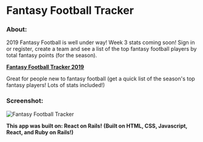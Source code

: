 # Fantasy Football Tracker

### About:
2019 Fantasy Football is well under way! Week 3 stats coming soon! 
Sign in or register, create a team and see a list of the top fantasy football players by total fantasy points (for the season).

[**Fantasy Football Tracker 2019**](http://fantasy-football-tracker.surge.sh/)

Great for people new to fantasy football (get a quick list of the season's top fantasy players! Lots of stats included!)

### Screenshot:

![Fantasy Football Tracker](https://raw.githubusercontent.com/phillio/fantasy-football-tracker-app/master/fantasy-football-tracker-app/client/src/pics/readmepic.png)

**This app was built on: React on Rails!**
**(Built on HTML, CSS, Javascript, React, and Ruby on Rails!)**